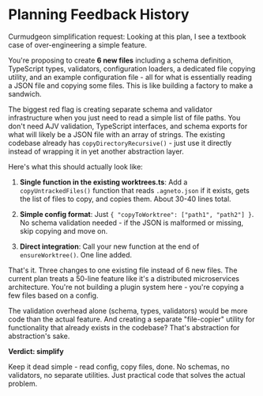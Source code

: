 # Planning Feedback History

Curmudgeon simplification request: Looking at this plan, I see a textbook case of over-engineering a simple feature.

You're proposing to create **6 new files** including a schema definition, TypeScript types, validators, configuration loaders, a dedicated file copying utility, and an example configuration file - all for what is essentially reading a JSON file and copying some files. This is like building a factory to make a sandwich.

The biggest red flag is creating separate schema and validator infrastructure when you just need to read a simple list of file paths. You don't need AJV validation, TypeScript interfaces, and schema exports for what will likely be a JSON file with an array of strings. The existing codebase already has `copyDirectoryRecursive()` - just use it directly instead of wrapping it in yet another abstraction layer.

Here's what this should actually look like:

1. **Single function in the existing worktrees.ts**: Add a `copyUntrackedFiles()` function that reads `.agneto.json` if it exists, gets the list of files to copy, and copies them. About 30-40 lines total.

2. **Simple config format**: Just `{ "copyToWorktree": ["path1", "path2"] }`. No schema validation needed - if the JSON is malformed or missing, skip copying and move on.

3. **Direct integration**: Call your new function at the end of `ensureWorktree()`. One line added.

That's it. Three changes to one existing file instead of 6 new files. The current plan treats a 50-line feature like it's a distributed microservices architecture. You're not building a plugin system here - you're copying a few files based on a config.

The validation overhead alone (schema, types, validators) would be more code than the actual feature. And creating a separate "file-copier" utility for functionality that already exists in the codebase? That's abstraction for abstraction's sake.

**Verdict: simplify**

Keep it dead simple - read config, copy files, done. No schemas, no validators, no separate utilities. Just practical code that solves the actual problem.